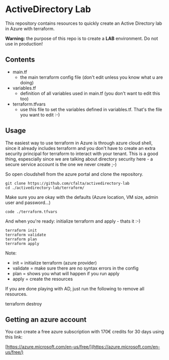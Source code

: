 # ActiveDirectory Lab

This repository contains resources to quickly create an Active Directory lab in Azure with terraform.

**Warning:** the purpose of this repo is to create a **LAB** environment. Do not use in production!

## Contents

- main.tf
  - the main terraform config file (don't edit unless you know what u are doing)
- variables.tf
  - definition of all variables used in main.tf (you don't want to edit this too)
- terraform.tfvars
  - use this file to set the variables defined in variables.tf. That's the file you want to edit :-)

## Usage

The easiest way to use terraform in Azure is through azure cloud shell, since it already includes terraform and you don't have to create an extra security principal for terraform to interact with your tenant. This is a good thing, espescially since we are talking about directory security here - a secure service account is the one we never create ;-)

So open cloudshell from the azure portal and clone the repository.

```
git clone https://github.com/cfalta/activedirectory-lab
cd ./activedirectory-lab/terraform/
```

Make sure you are okay with the defaults (Azure location, VM size, admin user and password...)

```
code ./terraform.tfvars
```

And when you're ready: initialize terraform and apply - thats it :-)

```
terraform init
terraform validate
terraform plan
terraform apply
```

Note:

- init = initialize terraform (azure provider)
- validate = make sure there are no syntax errors in the config
- plan = shows you what will happen if you run apply
- apply = create the resources

If you are done playing with AD, just run the following to remove all resources.

terraform destroy

## Getting an azure account

You can create a free azure subscription with 170€ credits for 30 days using this link:

[https://azure.microsoft.com/en-us/free/](https://azure.microsoft.com/en-us/free/)
